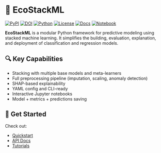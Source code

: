 # 🌿 EcoStackML

[![PyPI](https://img.shields.io/pypi/v/ecostackml?color=green)](https://pypi.org/project/ecostackml/)
[![DOI](https://zenodo.org/badge/DOI/10.5281/zenodo.15173335.svg)](https://doi.org/10.5281/zenodo.15173335)
[![Python](https://img.shields.io/badge/Python-3.8+-blue.svg)](https://www.python.org/)
[![License](https://img.shields.io/github/license/TyMill/EcoStackML)](https://github.com/TyMill/EcoStackML/LICENCE)
[![Docs](https://img.shields.io/badge/docs-MkDocs-blue)](https://tymill.github.io/EcoStackML/)
[![Notebook](https://img.shields.io/badge/Tutorial-Notebook-yellow)](https://github.com/TyMill/EcoStackML/tree/main/notebooks)

**EcoStackML** is a modular Python framework for predictive modeling using stacked machine learning. It simplifies the building, evaluation, explanation, and deployment of classification and regression models.

## 🔍 Key Capabilities

- Stacking with multiple base models and meta-learners
- Full preprocessing pipeline (imputation, scaling, anomaly detection)
- SHAP-based explainability
- YAML config and CLI-ready
- Interactive Jupyter notebooks
- Model + metrics + predictions saving

## 🚀 Get Started

Check out:
- [Quickstart](quickstart.md)
- [API Docs](api/)
- [Tutorials](tutorials/)
